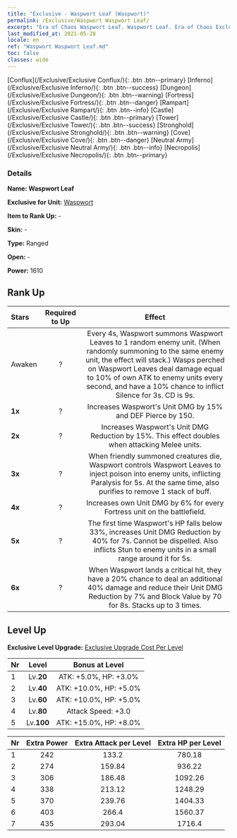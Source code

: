 ```yaml
---
title: "Exclusive - Waspwort Leaf (Waspwort)"
permalink: /Exclusive/Waspwort Waspwort Leaf/
excerpt: "Era of Chaos Waspwort Leaf. Waspwort Leaf. Era of Chaos Exclusive Waspwort Leaf. Waspwort Exclusive."
last_modified_at: 2021-05-28
locale: en
ref: "Waspwort Waspwort Leaf.md"
toc: false
classes: wide
---
```

 [Conflux](/Exclusive/Exclusive Conflux/){: .btn .btn--primary} [Inferno](/Exclusive/Exclusive Inferno/){: .btn .btn--success} [Dungeon](/Exclusive/Exclusive Dungeon/){: .btn .btn--warning} [Fortress](/Exclusive/Exclusive Fortress/){: .btn .btn--danger} [Rampart](/Exclusive/Exclusive Rampart/){: .btn .btn--info} [Castle](/Exclusive/Exclusive Castle/){: .btn .btn--primary} [Tower](/Exclusive/Exclusive Tower/){: .btn .btn--success} [Stronghold](/Exclusive/Exclusive Stronghold/){: .btn .btn--warning} [Cove](/Exclusive/Exclusive Cove/){: .btn .btn--danger} [Neutral Army](/Exclusive/Exclusive Neutral Army/){: .btn .btn--info} [Necropolis](/Exclusive/Exclusive Necropolis/){: .btn .btn--primary} 

### Details
 **Name: Waspwort Leaf** 

 **Exclusive for Unit:** [Waspwort](/units/Waspwort/) 

 **Item to Rank Up:** -

 **Skin:** -

 **Type:** Ranged

 **Open:** -

 **Power:** 1610

## Rank Up

  |     Stars    |  Required to Up | Effect |
  |:-------------|:---------------:|:---------------:|
  |  Awaken  | ? | <Lethal Poison> Every 4s, Waspwort summons Waspwort Leaves to 1 random enemy unit. (When randomly summoning to the same enemy unit, the effect will stack.) Wasps perched on Waspwort Leaves deal damage equal to 10% of own ATK to enemy units every second, and have a 10% chance to inflict Silence for 3s. CD is 9s. |
  | **1x** <i class="fas fa-star"/> | ? | Increases Waspwort's Unit DMG by 15% and DEF Pierce by 150. |
  | **2x** <i class="fas fa-star"/> | ? | Increases Waspwort's Unit DMG Reduction by 15%. This effect doubles when attacking Melee units. |
  | **3x** <i class="fas fa-star"/> | ? | <Poisonous Leaf> When friendly summoned creatures die, Waspwort controls Waspwort Leaves to inject poison into enemy units, inflicting Paralysis for 5s. At the same time, also purifies to remove 1 stack of buff. |
  | **4x** <i class="fas fa-star"/> | ? | Increases own Unit DMG by 6% for every Fortress unit on the battlefield. |
  | **5x** <i class="fas fa-star"/> | ? | The first time Waspwort's HP falls below 33%, increases Unit DMG Reduction by 40% for 7s. Cannot be dispelled. Also inflicts Stun to enemy units in a small range around it for 5s. |
  | **6x** <i class="fas fa-star"/> | ? | <Venomous Corrosion> When Waspwort lands a critical hit, they have a 20% chance to deal an additional 40% damage and reduce their Unit DMG Reduction by 7% and Block Value by 70 for 8s. Stacks up to 3 times. |


## Level Up
 **Exclusive Level Upgrade:** [Exclusive Upgrade Cost Per Level](/Exclusive/ExclusiveUpgradeCostPerLevel/)

  |  Nr  |   Level  | Bonus at Level |
  |:-----|:--------:|:--------------:|
  | 1 | Lv.**20** | ATK: +5.0%, HP: +3.0% |
  | 2 | Lv.**40** | ATK: +10.0%, HP: +5.0% |
  | 3 | Lv.**60** | ATK: +10.0%, HP: +5.0% |
  | 4 | Lv.**80** | Attack Speed: +3.0 |
  | 5 | Lv.**100** | ATK: +15.0%, HP: +8.0% |


  |  Nr  |  Extra Power | Extra Attack per Level | Extra HP per Level |
  |:-----|:--------:|:--------:|:--------:|
  | 1 | 242 | 133.2 | 780.18 |
  | 2 | 274 | 159.84 | 936.22 |
  | 3 | 306 | 186.48 | 1092.26 |
  | 4 | 338 | 213.12 | 1248.29 |
  | 5 | 370 | 239.76 | 1404.33 |
  | 6 | 403 | 266.4 | 1560.37 |
  | 7 | 435 | 293.04 | 1716.4 |


